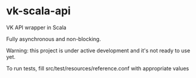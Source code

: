 vk-scala-api
============

VK API wrapper in Scala

Fully asynchronous and non-blocking.

Warning: this project is under active development and it's not ready to use yet.

To run tests, fill src/test/resources/reference.conf with appropriate values